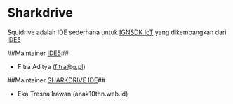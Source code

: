 Sharkdrive
=============

Squidrive adalah IDE sederhana untuk [IGNSDK IoT](http://iot.ignsdk.web.id) yang dikembangkan dari [IDE5](http://html5.web.id/ide5/)

##Maintainer [IDE5](http://html5.web.id/ide5/)##
* Fitra Aditya (fitra@g.pl)

##Maintainer [SHARKDRIVE IDE](http://ignsdk.web.id)##
* Eka Tresna Irawan (anak10thn.web.id)
